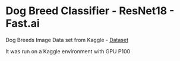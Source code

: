 # Dog Breed Classifier - ResNet18 - Fast.ai

Dog Breeds Image Data set from Kaggle - [Dataset](https://www.kaggle.com/datasets/gpiosenka/70-dog-breedsimage-data-set)

It was run on a Kaggle environment with GPU P100